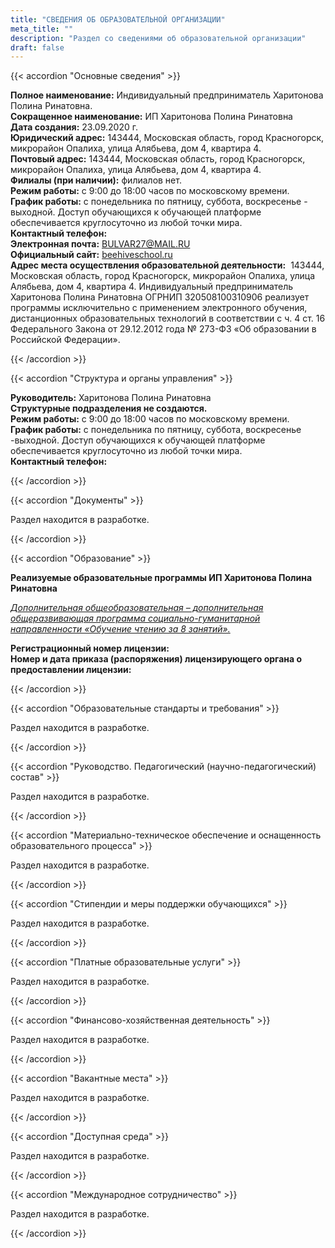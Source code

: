 ```yaml
---
title: "СВЕДЕНИЯ ОБ ОБРАЗОВАТЕЛЬНОЙ ОРГАНИЗАЦИИ"
meta_title: ""
description: "Раздел со сведениями об образовательной организации"
draft: false
---
```


{{< accordion "Основные сведения" >}}

**Полное наименование:** Индивидуальный предприниматель Харитонова Полина Ринатовна.  
**Сокращенное наименование:** ИП Харитонова Полина Ринатовна  
**Дата создания:** 23.09.2020 г.  
**Юридический адрес:** 143444, Московская область, город Красногорск, микрорайон Опалиха, улица Алябьева, дом 4, квартира 4.  
**Почтовый адрес:** 143444, Московская область, город Красногорск, микрорайон Опалиха, улица Алябьева, дом 4, квартира 4.  
**Филиалы (при наличии):** филиалов нет.  
**Режим работы:** с 9:00 до 18:00 часов по московскому времени.  
**График работы:** с понедельника по пятницу, суббота, воскресенье - выходной. Доступ обучающихся к обучающей платформе обеспечивается круглосуточно из любой точки мира.  
**Контактный телефон:**   
**Электронная почта:** [BULVAR27@MAIL.RU](mailto:BULVAR27@MAIL.RU)  
**Официальный сайт:** [beehiveschool.ru](https://www.beehiveschool.ru)  
**Адрес места осуществления образовательной деятельности:**  143444, Московская область, город Красногорск, микрорайон Опалиха, улица Алябьева, дом 4, квартира 4. Индивидуальный предприниматель Харитонова Полина Ринатовна ОГРНИП 320508100310906 реализует программы исключительно с применением электронного обучения,  дистанционных образовательных технологий в соответствии с ч. 4 ст. 16 Федерального Закона от 29.12.2012 года № 273-ФЗ «Об образовании в Российской Федерации».  

{{< /accordion >}}

{{< accordion "Структура и органы управления" >}}

**Руководитель:** Харитонова Полина Ринатовна  
**Структурные подразделения не создаются.**  
**Режим работы:** с 9:00 до 18:00 часов по московскому времени.  
**График работы:** с понедельника по пятницу, суббота, воскресенье -выходной. Доступ обучающихся к обучающей платформе обеспечивается круглосуточно из любой точки мира.  
**Контактный телефон:**   

{{< /accordion >}}

{{< accordion "Документы" >}}

Раздел находится в разработке.  

{{< /accordion >}}

{{< accordion "Образование" >}}

**Реализуемые образовательные программы ИП Харитонова Полина Ринатовна**

[*Дополнительная общеобразовательная – дополнительная общеразвивающая программа социально-гуманитарной направленности «Обучение чтению за 8 занятий».*](/beehiveschool/programma)

**Регистрационный номер лицензии:**  
**Номер и дата приказа (распоряжения) лицензирующего органа о предоставлении лицензии:**  

{{< /accordion >}}

{{< accordion "Образовательные стандарты и требования" >}}

Раздел находится в разработке.  

{{< /accordion >}}

{{< accordion "Руководство. Педагогический (научно-педагогический) состав" >}}

Раздел находится в разработке.  

{{< /accordion >}}

{{< accordion "Материально-техническое обеспечение и оснащенность образовательного процесса" >}}

Раздел находится в разработке.  

{{< /accordion >}}

{{< accordion "Стипендии и меры поддержки обучающихся" >}}

Раздел находится в разработке.  

{{< /accordion >}}

{{< accordion "Платные образовательные услуги" >}}

Раздел находится в разработке.  

{{< /accordion >}}

{{< accordion "Финансово-хозяйственная деятельность" >}}

Раздел находится в разработке.  

{{< /accordion >}}

{{< accordion "Вакантные места" >}}

Раздел находится в разработке.  

{{< /accordion >}}

{{< accordion "Доступная среда" >}}

Раздел находится в разработке.  

{{< /accordion >}}

{{< accordion "Международное сотрудничество" >}}

Раздел находится в разработке.  

{{< /accordion >}}
